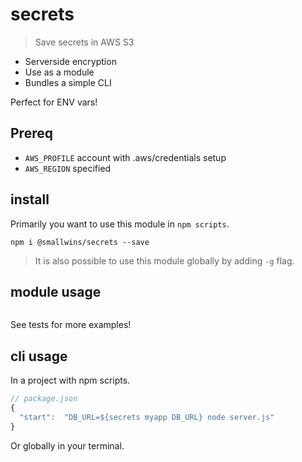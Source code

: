 # secrets

> Save secrets in AWS S3

- Serverside encryption
- Use as a module
- Bundles a simple CLI 

Perfect for ENV vars!

## Prereq

- `AWS_PROFILE` account with .aws/credentials setup
- `AWS_REGION` specified

## install

Primarily you want to use this module in `npm scripts`.

```
npm i @smallwins/secrets --save
```

> It is also possible to use this module globally by adding `-g` flag.

## module usage

```javascript
```

See tests for more examples!

## cli usage

In a project with npm scripts.

```javascript
// package.json
{
  "start":  "DB_URL=${secrets myapp DB_URL} node server.js"
}
```

Or globally in your terminal.

